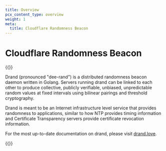 ```yaml
---
title: Overview
pcx_content_type: overview
weight: 1
meta:
  title: Cloudflare Randomness Beacon
---
```


# Cloudflare Randomness Beacon

{{<content-column>}}

Drand (pronounced "dee-rand") is a distributed randomness beacon daemon written in Golang. Servers running drand can be linked to each other to produce collective, publicly verifiable, unbiased, unpredictable random values at fixed intervals using bilinear pairings and threshold cryptography.

Drand is meant to be an Internet infrastructure level service that provides randomness to applications, similar to how NTP provides timing information and Certificate Transparency servers provide certificate revocation information.

For the most up-to-date documentation on drand, please visit [drand.love](https://drand.love).

{{</content-column>}}
